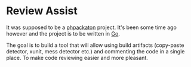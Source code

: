 Review Assist
================

It was supposed to be a [phpackaton](http://phpers.github.io/phpackaton/) project. It's been some time ago however and the project is to be written in [Go](https://golang.org/).

The goal is to build a tool that will allow using build artifacts (copy-paste detector, xunit, mess detector etc.) and commenting the code in a single place. To make code reviewing easier and more pleasant.
